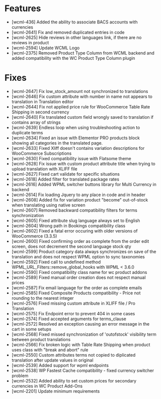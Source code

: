 # Features
* [wcml-436] Added the ability to associate BACS accounts with currencies
* [wcml-2641] Fix and removed duplicated entries in code
* [wcml-2625] Hide reviews in other languages link, if there are no reviews in product
* [wcml-2594] Update WCML Logo
* [wcml-2375] Removed Product Type Column from WCML backend and added compatibility with the WC Product Type Column plugin

# Fixes
* [wcml-2647] Fix low_stock_amount not synchronized to translations
* [wcml-2646] Fix custom attribute with number in name not appears to translation in Translation editor
* [wcml-2644] Fix not applied price rule for WooCommerce Table Rate Shipping in second currency
* [wcml-2640] Fix translated custom field wrongly saved to translation if contains array of strings
* [wcml-2639] Endless loop when using troubleshooting action to duplicate terms
* [wcml-2634] Fixed an issue with Elementor PRO products block showing all categories in the translated page.
* [wcml-2633] Fixed Xliff doesn't contains variation descriptions for WooCommerce Subscriptions
* [wcml-2630] Fixed compatibility issue with Flatsome theme
* [wcml-2628] Fix issue with custom product attribute title when trying to upload translation with XLIFF file
* [wcml-2627] Fixed cart validate for specific situations
* [wcml-2618] Added filter for translated package rates
* [wcml-2616] Added WPML switcher buttons library for Multi Currency in backend
* [wcml-2614] Fix loading Jquery to any place in code and in header
* [wcml-2608] Added fix for variation product "become" out-of-stock when translating using native screen
* [wcml-2607] Removed backward compatibility filters for terms synchronization
* [wcml-2605] Fixed attribute slug language always set to English
* [wcml-2604] Wrong path in Bookings compatibility class
* [wcml-2602] Fixed a fatal error occuring with older versions of WooCommerce (3.3.5)
* [wcml-2600] Fixed confirming order as complete from the order edit screen, does not decrement the second language stock qty
* [wcml-2599] Product category data always synchronizes on save of the translation and does not respect WPML option to sync taxonomies
* [wcml-2592] Fixed call to undefined method WPML_URL_Filters::remove_global_hooks with WPML < 3.6.0
* [wcml-2590] Fixed compatibility class name for wc product addons
* [wcml-2589] Fixed manual order creation does not respect manual prices
* [wcml-2587] Fix email language for the order as complete emails
* [wcml-2585] Fixed Composite Products compatibility - Price not rounding to the nearest integer
* [wcml-2576] Fixed missing custom attribute in XLIFF file / Pro Translation
* [wcml-2575] Fix Endpoint error to prevent 404 in some cases
* [wcml-2574] Fixed accepted arguments for terms_clause
* [wcml-2572] Resolved an exception causing an error message in the cart in some setups
* [wcml-2568] Fixed missed synchronization of 'outofstock' visibility term between product translations
* [wcml-2566] Fix broken logic with Table Rate Shipping when product uses class with "break and abort" rule
* [wcml-2550] Custom attributes terms not copied to diplicated translation after update values in original
* [wcml-2539] Added support for wpml endpoints
* [wcml-2538] WP Fastest Cache compatibility - fixed currency switcher problem
* [wcml-2532] Added ability to set custom prices for secondary currencies in WC Product Add-Ons
* [wcml-2201] Update minimum requirements